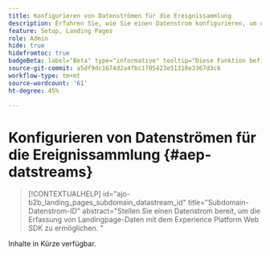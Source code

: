 ```yaml
---
title: Konfigurieren von Datenströmen für die Ereignissammlung
description: Erfahren Sie, wie Sie einen Datenstrom konfigurieren, um die Datenerfassung für Journey Optimizer B2B edition-Landingpages mit Experience Platform Web SDK zu aktivieren.
feature: Setup, Landing Pages
role: Admin
hide: true
hidefromtoc: true
badgeBeta: label="Beta" type="informative" tooltip="Diese Funktion befindet sich derzeit in einer eingeschränkten Beta-Version"
source-git-commit: a5df9dc1674d2a4fbc1705423e51318e3367d3c6
workflow-type: tm+mt
source-wordcount: '61'
ht-degree: 45%

---
```


# Konfigurieren von Datenströmen für die Ereignissammlung {#aep-datstreams}

>[!CONTEXTUALHELP]
>id="ajo-b2b_landing_pages_subdomain_datastream_id"
>title="Subdomain-Datenstrom-ID"
>abstract="Stellen Sie einen Datenstrom bereit, um die Erfassung von Landingpage-Daten mit dem Experience Platform Web SDK zu ermöglichen. "

Inhalte in Kürze verfügbar.
